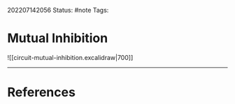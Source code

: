 
202207142056
Status: #note
Tags:

# Mutual Inhibition
![[circuit-mutual-inhibition.excalidraw|700]]



---
# References